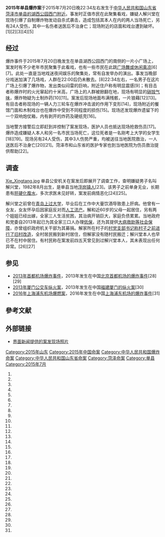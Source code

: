**2015年单县爆炸案**于2015年7月20日晚22:34左右发生于[中华人民共和国](../Page/中华人民共和国.md "wikilink")[山东省](../Page/山东省.md "wikilink")[菏泽市](../Page/菏泽市.md "wikilink")[单县的湖西公园西门附近](../Page/单县.md "wikilink")。事发时正值市民在此聚集看戏，嫌疑人解兴堂在现场引爆了自制爆炸物发动自杀式袭击，造成包括其本人在内的两人当场死亡，另有24人受伤，其中一名伤者送医后不治身亡；现场附近的店面和戏台遭到破坏。\[1\]\[2\]\[3\]\[4\]\[5\]

## 经过

爆炸事件于2015年7月20日晚发生在单县湖西公园西门的南侧的一片小广场上，案发时有不少老年市民聚集于此看戏，也有一些市民在此跳[广场舞或休闲乘凉](../Page/广场舞.md "wikilink")\[6\]\[7\]。此处一直是当地戏迷夜间娱乐的聚集处，常有自发举办的演出。事发当晚部分戏迷加演了几场戏，人群在22:00后仍未散去。\[8\]22:34左右，一名男子在这片广场上引爆了爆炸物，发出类似闷雷的巨响，附近住户称有明显震感\[9\]；有目击者称爆炸时的火光窜起约十米高，广场上的人群被掀翻在地，现场有明显的[硝铵气味](../Page/硝铵.md "wikilink")，爆炸物疑为土制炸药\[10\]\[11\]。案发后现场地面布满残骸，一片狼藉\[12\]\[13\]。有目击者称现场的一辆人力三轮车在爆炸冲击波的作用下变形\[14\]，现场附近的餐馆门面和木制戏台也在爆炸中受到不同程度的损伤\[15\]。现场还发现爆炸遗留下的一个双响炮仗箱，内有剥开的炸药及硬纸壳\[16\]。

当地警方接警后立即赶到并控制了案发现场，医护人员也抵达现场抢救伤员\[17\]。爆炸造成嫌疑人本人和另一名市民当场死亡，这位死者是一名刚考上大学的女学生\[18\]\[19\]。现场另有24人受伤，其中3人伤势严重，均被送往当地医院救治，一人送医后不治身亡\[20\]\[21\]。菏泽市和山东省的医护专家也到当地医院为伤员救治提供帮助\[22\]。

## 调查

[Xie_Xingtang.jpg](https://zh.wikipedia.org/wiki/File:Xie_Xingtang.jpg "fig:Xie_Xingtang.jpg")
单县公安机关在案发后即展开了调查工作，查明嫌疑男子名叫解兴堂，1982年8月出生，是单县当地[浮岗镇人](../Page/浮岗镇.md "wikilink")\[23\]。该男子之前单身无业，长期患有[肝硬化](../Page/肝硬化.md "wikilink")[腹水](../Page/腹水.md "wikilink")，多次求医未见好转，案发前病情恶化\[24\]\[25\]。

解兴堂之前曾在[青岛上过大学](../Page/青岛.md "wikilink")，毕业后在工作中大量饮酒导致患上肝病。他曾有一女友，女友怀孕后因家庭反对而[人工流产](../Page/人工流产.md "wikilink")。解和近60岁的父母一起居住，另有两个姐姐已经出嫁，全家三人生活贫困，其治病开销巨大，家庭负债累累。当地政府和党委自2013年起已为其全家三口人办理[低保](../Page/居民最低生活保障制度.md "wikilink")，还为其提供[大病救助等社会保障](../Page/城乡大病医疗救助.md "wikilink")，亦曾组织政府机关干部为其募捐。解家所在村子的[村党支部书记称村子之前进行了旧村改造](../Page/村党支部书记.md "wikilink")，全村居民搬到新村居住，但解家没有随村民搬迁；解兴堂本人也早已不在村中居住。有村民称在案发前四五天曾见到过解兴堂本人，其未表现出任何异常。\[26\]\[27\]

## 参见

  - [2013年首都机场爆炸事件](../Page/2013年首都机场爆炸事件.md "wikilink")，2013年发生在中国[北京首都机场的爆炸事件](../Page/北京首都机场.md "wikilink")\[28\]\[29\]
  - [2013年厦门公交车纵火案](../Page/2013年厦门公交车纵火案.md "wikilink")，2013年发生在中国[福建](../Page/福建省.md "wikilink")[厦门的纵火案](../Page/厦门.md "wikilink")\[30\]
  - [2016年上海浦东机场爆燃案](../Page/2016年上海浦东机场爆燃案.md "wikilink")，2016年发生在中国[上海浦东机场的爆炸事件](../Page/上海浦东机场.md "wikilink")\[31\]

## 參考文献

## 外部链接

  - [界面新闻提供的](../Page/界面新闻.md "wikilink")[案发现场照片](http://www.jiemian.com/article/331517.html)

[Category:2015年山东](https://zh.wikipedia.org/wiki/Category:2015年山东 "wikilink")
[Category:2015年中国命案](https://zh.wikipedia.org/wiki/Category:2015年中国命案 "wikilink")
[Category:中华人民共和国爆炸命案](https://zh.wikipedia.org/wiki/Category:中华人民共和国爆炸命案 "wikilink")
[Category:中华人民共和国山东省命案](https://zh.wikipedia.org/wiki/Category:中华人民共和国山东省命案 "wikilink")
[Category:菏泽命案](https://zh.wikipedia.org/wiki/Category:菏泽命案 "wikilink")
[Category:单县](https://zh.wikipedia.org/wiki/Category:单县 "wikilink")
[Category:2015年7月](https://zh.wikipedia.org/wiki/Category:2015年7月 "wikilink")

1.

2.

3.

4.
5.

6.
7.
8.

9.
10.
11.
12.

13.

14.

15.
16.
17.
18.
19.
20.
21.
22.
23.
24.
25.

26.
27.

28.
29.
30.
31.